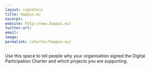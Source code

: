 ```yaml
---
layout: signatory
title: Happus.eu
excerpt: 
website: http://www.happus.eu/
twitter-url: 
email: 
image: 
permalink: /charter/happus-eu/
---
```


Use this space to tell people why your organisation signed the Digital Participation Charter and which projects you are supporting.
